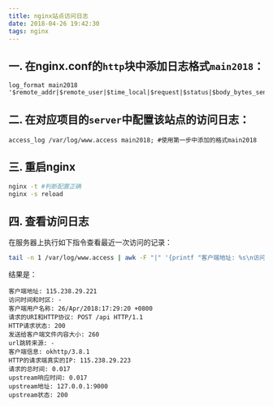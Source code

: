 ```yaml
---
title: nginx站点访问日志
date: 2018-04-26 19:42:30
tags: nginx
---
```


## 一. 在nginx.conf的`http`块中添加日志格式`main2018`：

```nginx
log_format main2018 '$remote_addr|$remote_user|$time_local|$request|$status|$body_bytes_sent|$http_referer|$http_user_agent|$http_x_forwarded_for|$request_time|$upstream_response_time|$upstream_addr|$upstream_status';
```


## 二. 在对应项目的`server`中配置该站点的访问日志：

```nginx
access_log /var/log/www.access main2018; #使用第一步中添加的格式main2018
```


## 三. 重启nginx

```sh
nginx -t #判断配置正确
nginx -s reload
```

## 四. 查看访问日志

在服务器上执行如下指令查看最近一次访问的记录：

```sh
tail -n 1 /var/log/www.access | awk -F "|" '{printf "客户端地址: %s\n访问时间和时区: %s\n客户端用户名称: %s\n请求的URI和HTTP协议: %s\nHTTP请求状态: %s\n发送给客户端文件内容大小: %s\nurl跳转来源: %s\n客户端信息: %s\nHTTP的请求端真实的IP: %s\n请求的总时间: %s\nupstream响应时间: %s\nupstream地址: %s\nupstream状态: %s\n\n",$1,$2,$3,$4,$5,$6,$7,$8,$9,$10,$11,$12,$13}
```

结果是：

```
客户端地址: 115.238.29.221
访问时间和时区: -
客户端用户名称: 26/Apr/2018:17:29:20 +0800
请求的URI和HTTP协议: POST /api HTTP/1.1
HTTP请求状态: 200
发送给客户端文件内容大小: 260
url跳转来源: -
客户端信息: okhttp/3.8.1
HTTP的请求端真实的IP: 115.238.29.223
请求的总时间: 0.017
upstream响应时间: 0.017
upstream地址: 127.0.0.1:9000
upstream状态: 200
```